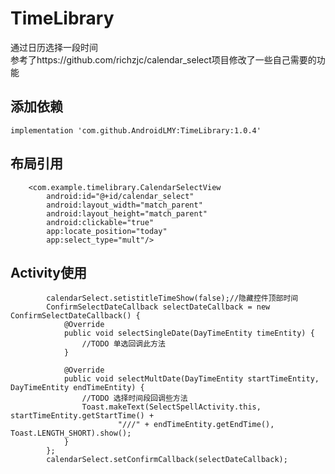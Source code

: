 # TimeLibrary
通过日历选择一段时间<br>
参考了https://github.com/richzjc/calendar_select项目修改了一些自己需要的功能
## 添加依赖
    implementation 'com.github.AndroidLMY:TimeLibrary:1.0.4'
## 布局引用
```
    <com.example.timelibrary.CalendarSelectView
        android:id="@+id/calendar_select"
        android:layout_width="match_parent"
        android:layout_height="match_parent"
        android:clickable="true"
        app:locate_position="today"
        app:select_type="mult"/>

```

## Activity使用
```
        calendarSelect.setistitleTimeShow(false);//隐藏控件顶部时间
        ConfirmSelectDateCallback selectDateCallback = new ConfirmSelectDateCallback() {
            @Override
            public void selectSingleDate(DayTimeEntity timeEntity) {
                //TODO 单选回调此方法
            }

            @Override
            public void selectMultDate(DayTimeEntity startTimeEntity, DayTimeEntity endTimeEntity) {
                //TODO 选择时间段回调些方法
                Toast.makeText(SelectSpellActivity.this, startTimeEntity.getStartTime() + 
                        "///" + endTimeEntity.getEndTime(), Toast.LENGTH_SHORT).show();
            }
        };
        calendarSelect.setConfirmCallback(selectDateCallback);

```
 
